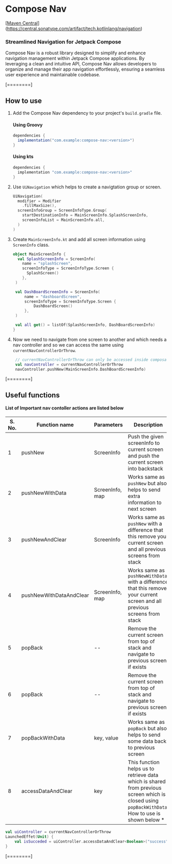# Compose Nav

[[Maven Central](https://img.shields.io/maven-central/v/tech.kotlinlang/navigation.svg)](https://central.sonatype.com/artifact/tech.kotlinlang/navigation)
### Streamlined Navigation for Jetpack Compose
Compose Nav is a robust library designed to simplify and enhance navigation management within Jetpack Compose applications. By leveraging a clean and intuitive API, Compose Nav allows developers to organize and manage their app navigation effortlessly, ensuring a seamless user experience and maintainable codebase.

[========]

## How to use

1. Add the Compose Nav dependency to your project's `build.gradle` file.
   #### Using Groovy
    ```groovy
    dependencies {
      implementation("com.example:compose-nav:<version>")
    }
    ```
   #### Using kts
    ```kotlin
    dependencies {
      implementation "com.example:compose-nav:<version>"
    }
    ```

2. Use `UiNavigation` which helps to create a navigtation group or screen.
    ```kotlin
    UiNavigation(
      modifier = Modifier
        .fillMaxSize(),
      screenInfoGroup = ScreenInfoType.Group(
        startDestinationInfo = MainScreenInfo.SplashScreenInfo,
        screenInfoList = MainScreenInfo.all,
      )
    )
    ```

3. Create `MainScreenInfo.kt` and add all screen information using `ScreenInfo` class.
   ```kotlin
   object MainScreenInfo {
     val SplashScreenInfo = ScreenInfo(
       name = "splashScreen",
       screenInfoType = ScreenInfoType.Screen {
         SplashScreen()
       },
    )

    val DashBoardScreenInfo = ScreenInfo(
        name = "dashboardScreen",
        screenInfoType = ScreenInfoType.Screen {
            DashBoardScreen()
        },
    )

    val all get() = listOf(SplashScreenInfo, DashBoardScreenInfo)
   }
   ```

4. Now we need to navigate from one screen to another and which needs a nav controller and so we can access the same using `currentNavControllerOrThrow`.

   ```kotlin
    // currentNavControllerOrThrow can only be accessed inside composable function
    val navController = currentNavControllerOrThrow
    navController.pushNew(MainScreenInfo.DashBoardScreenInfo)
   ```

[========]

## Useful functions

#### List of Important nav contoller actions are listed below

| S. No. | Function name           | Parameters      | Description                                                                                                                                       |
|--------|-------------------------|-----------------|---------------------------------------------------------------------------------------------------------------------------------------------------|
| 1      | pushNew                 | ScreenInfo      | Push the given screenInfo to current screen and push the current screen into backstack                                                            |
| 2      | pushNewWithData         | ScreenInfo, map | Works same as `pushNew` but also helps to send extra information to next screen                                                                   |
| 3      | pushNewAndClear         | ScreenInfo      | Works same as `pushNew` with a difference that this remove your current screen and all previous screens from stack                                |
| 4      | pushNewWithDataAndClear | ScreenInfo, map | Works same as `pushNewWithData` with a difference that this remove your current screen and all previous screens from stack                        |
| 5      | popBack                 | --              | Remove the current screen from top of stack and navigate to previous screen if exists                                                             |
| 6      | popBack                 | --              | Remove the current screen from top of stack and navigate to previous screen if exists                                                             |
| 7      | popBackWithData         | key, value      | Works same as `popBack` but also helps to send some data back to previous screen                                                                  |
| 8      | accessDataAndClear      | key             | This function helps us to retrieve data which is shared from previous screen which is closed using `popBackWithData`. How to use is shown below * |

```kotlin
val uiController = currentNavControllerOrThrow
LaunchedEffet(Unit) {
	val isSucceded = uiController.accessDataAndClear<Boolean>("success")
}
```

[========]



